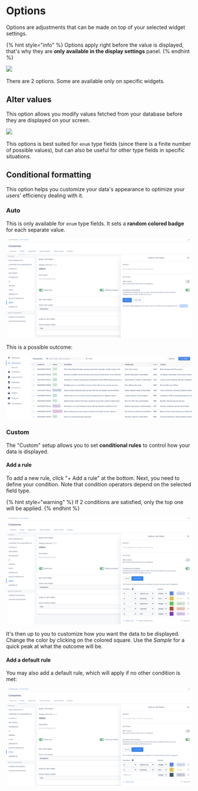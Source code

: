 # Options

Options are adjustments that can be made on top of your selected widget settings.

{% hint style="info" %}
Options apply right before the value is displayed, that's why they are **only available in the display settings** panel.
{% endhint %}

![](../../.gitbook/assets/2020-09-18\_17.53.47.png)

There are 2 options. Some are available only on specific widgets.

## Alter values

This option allows you modify values fetched from your database before they are displayed on your screen.

![](../../.gitbook/assets/2020-09-18\_17.55.18.png)

This options is best suited for `enum` type fields (since there is a finite number of possible values), but can also be useful for other type fields in specific situations.

## Conditional formatting

This option helps you customize your data's appearance to optimize your users' efficiency dealing with it.

### Auto

This is only available for `enum` type fields. It sets a **random colored badge** for each separate value.

![](<../../.gitbook/assets/image (180).png>)

This is a possible outcome:

![](<../../.gitbook/assets/image (42).png>)

### Custom

The "Custom" setup allows you to set **conditional rules** to control how your data is displayed.

#### Add a rule

To add a new rule, click "+ Add a rule" at the bottom. Next, you need to define your condition. Note that condition operators depend on the selected field type.

{% hint style="warning" %}
If 2 conditions are satisfied, only the top one will be applied.
{% endhint %}

![](<../../.gitbook/assets/image (248).png>)

It's then up to you to customize how you want the data to be displayed. Change the color by clicking on the colored square. Use the _Sample_ for a quick peak at what the outcome will be.

#### Add a default rule

You may also add a default rule, which will apply if no other condition is met:

![](<../../.gitbook/assets/image (12) (1).png>)
